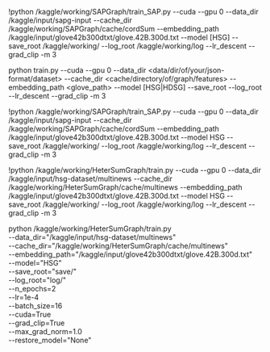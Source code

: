 !python /kaggle/working/SAPGraph/train_SAP.py --cuda --gpu 0 --data_dir /kaggle/input/sapg-input --cache_dir /kaggle/working/SAPGraph/cache/cordSum --embedding_path /kaggle/input/glove42b300dtxt/glove.42B.300d.txt --model [HSG] --save_root /kaggle/working/ --log_root /kaggle/working/log --lr_descent --grad_clip -m 3


python train.py --cuda --gpu 0 --data_dir <data/dir/of/your/json-format/dataset> --cache_dir <cache/directory/of/graph/features> --embedding_path <glove_path> --model [HSG|HDSG] --save_root <model path> --log_root <log path> --lr_descent --grad_clip -m 3


!python /kaggle/working/SAPGraph/train_SAP.py --cuda --gpu 0 --data_dir /kaggle/input/sapg-input --cache_dir /kaggle/working/SAPGraph/cache/cordSum --embedding_path /kaggle/input/glove42b300dtxt/glove.42B.300d.txt --model HSG --save_root /kaggle/working/ --log_root /kaggle/working/log --lr_descent --grad_clip -m 3


!python /kaggle/working/HeterSumGraph/train.py --cuda --gpu 0 --data_dir /kaggle/input/hsg-dataset/multinews --cache_dir /kaggle/working/HeterSumGraph/cache/multinews --embedding_path /kaggle/input/glove42b300dtxt/glove.42B.300d.txt --model HSG --save_root /kaggle/working/ --log_root /kaggle/working/log --lr_descent --grad_clip -m 3

python /kaggle/working/HeterSumGraph/train.py \
  --data_dir="/kaggle/input/hsg-dataset/multinews" \
  --cache_dir="/kaggle/working/HeterSumGraph/cache/multinews" \
  --embedding_path="/kaggle/input/glove42b300dtxt/glove.42B.300d.txt" \
  --model="HSG" \
  --save_root="save/" \
  --log_root="log/" \
  --n_epochs=2 \
  --lr=1e-4 \
  --batch_size=16 \
  --cuda=True \
  --grad_clip=True \
  --max_grad_norm=1.0 \
  --restore_model="None"
